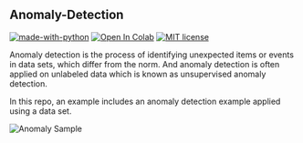 ## Anomaly-Detection

[![made-with-python](https://img.shields.io/badge/Made%20with-Python-1f425f.svg)](https://www.python.org/)
[![Open In Colab](https://colab.research.google.com/assets/colab-badge.svg)](https://colab.research.google.com/github/googlecolab/colabtools/blob/master/notebooks/colab-github-demo.ipynb)
[![MIT license](https://img.shields.io/badge/License-MIT-blue.svg)](https://lbesson.mit-license.org/)

Anomaly detection is the process of identifying unexpected items or events in data sets, which differ from the norm. 
And anomaly detection is often applied on unlabeled data which is known as unsupervised anomaly detection.

In this repo, an example includes an anomaly detection example applied using a data set.


![Anomaly Sample](https://miro.medium.com/max/550/0*eFw69xQTC5NT3m9g)
